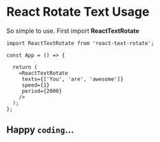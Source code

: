# React Rotate Text Usage

So simple to use. First import **ReactTextRotate**

```
import ReactTextRotate from 'react-text-rotate';

const App = () => {

  return (
    <ReactTextRotate
     texts={['You', 'are', 'awesome']}
     speed={1}
     period={2000}
    />
  );
};
```

## Happy `coding`...
